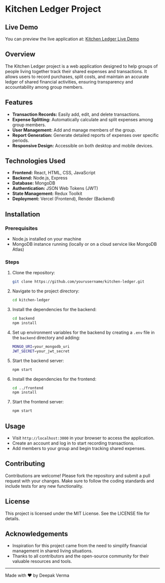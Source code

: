 # Kitchen Ledger Project

## Live Demo
You can preview the live application at: [Kitchen Ledger Live Demo](https://quiz-app-frontend-zmls-git-main-mrdevs-projects-a7590997.vercel.app/)

## Overview
The Kitchen Ledger project is a web application designed to help groups of people living together track their shared expenses and transactions. It allows users to record purchases, split costs, and maintain an accurate ledger of shared financial activities, ensuring transparency and accountability among group members.

## Features
- **Transaction Records:** Easily add, edit, and delete transactions.
- **Expense Splitting:** Automatically calculate and split expenses among group members.
- **User Management:** Add and manage members of the group.
- **Report Generation:** Generate detailed reports of expenses over specific periods.
- **Responsive Design:** Accessible on both desktop and mobile devices.

## Technologies Used
- **Frontend:** React, HTML, CSS, JavaScript
- **Backend:** Node.js, Express
- **Database:** MongoDB
- **Authentication:** JSON Web Tokens (JWT)
- **State Management:** Redux Toolkit
- **Deployment:** Vercel (Frontend), Render (Backend)

## Installation

### Prerequisites
- Node.js installed on your machine
- MongoDB instance running (locally or on a cloud service like MongoDB Atlas)

### Steps
1. Clone the repository:
    ```bash
    git clone https://github.com/yourusername/kitchen-ledger.git
    ```
2. Navigate to the project directory:
    ```bash
    cd kitchen-ledger
    ```
3. Install the dependencies for the backend:
    ```bash
    cd backend
    npm install
    ```
4. Set up environment variables for the backend by creating a `.env` file in the `backend` directory and adding:
    ```bash
    MONGO_URI=your_mongodb_uri
    JWT_SECRET=your_jwt_secret
    ```
5. Start the backend server:
    ```bash
    npm start
    ```
6. Install the dependencies for the frontend:
    ```bash
    cd ../frontend
    npm install
    ```
7. Start the frontend server:
    ```bash
    npm start
    ```

## Usage
- Visit `http://localhost:3000` in your browser to access the application.
- Create an account and log in to start recording transactions.
- Add members to your group and begin tracking shared expenses.

## Contributing
Contributions are welcome! Please fork the repository and submit a pull request with your changes. Make sure to follow the coding standards and include tests for any new functionality.

## License
This project is licensed under the MIT License. See the LICENSE file for details.

## Acknowledgements
- Inspiration for this project came from the need to simplify financial management in shared living situations.
- Thanks to all contributors and the open-source community for their valuable resources and tools.

---

Made with :heart: by Deepak Verma
